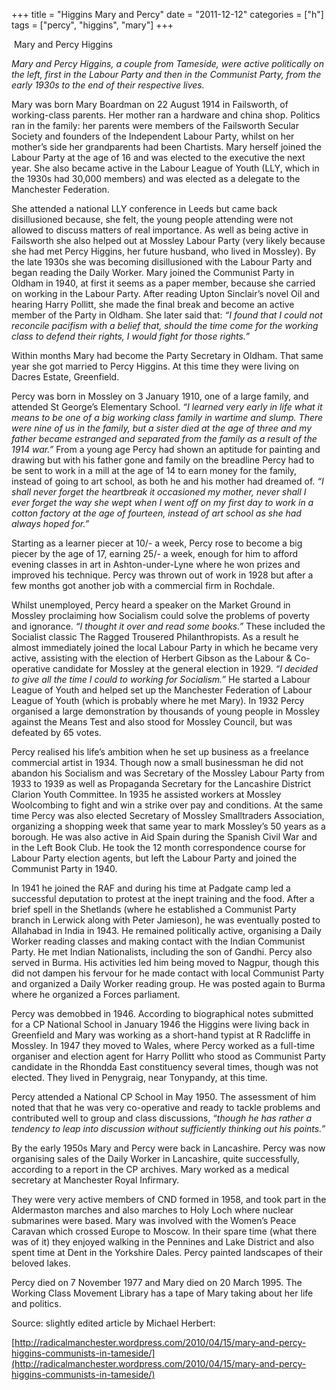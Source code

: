 +++
title = "Higgins Mary and Percy"
date = "2011-12-12"
categories = ["h"]
tags = ["percy", "higgins", "mary"]
+++

 Mary and Percy Higgins

_Mary and Percy Higgins, a couple from Tameside, were active politically on the left, first in the Labour Party and then in the Communist Party, from the early 1930s to the end of their respective lives._

Mary was born Mary Boardman on 22 August 1914 in Failsworth, of working-class parents. Her mother ran a hardware and china shop. Politics ran in the family: her parents were members of the Failsworth Secular Society and founders of the Independent Labour Party, whilst on her mother’s side her grandparents had been Chartists. Mary herself joined the Labour Party at the age of 16 and was elected to the executive the next year. She also became active in the Labour League of Youth (LLY, which in the 1930s had 30,000 members) and was elected as a delegate to the Manchester Federation.

She attended a national LLY conference in Leeds but came back disillusioned because, she felt, the young people attending were not allowed to discuss matters of real importance. As well as being active in Failsworth she also helped out at Mossley Labour Party (very likely because she had met Percy Higgins, her future husband, who lived in Mossley). By the late 1930s she was becoming disillusioned with the Labour Party and began reading the Daily Worker. Mary joined the Communist Party in Oldham in 1940, at first it seems as a paper member, because she carried on working in the Labour Party. After reading Upton Sinclair’s novel Oil and hearing Harry Pollitt, she made the final break and become an active member of the Party in Oldham. She later said that: _“I found that I could not reconcile pacifism with a belief that, should the time come for the working class to defend their rights, I would fight for those rights.”_

Within months Mary had become the Party Secretary in Oldham. That same year she got married to Percy Higgins. At this time they were living on Dacres Estate, Greenfield.

Percy was born in Mossley on 3 January 1910, one of a large family, and attended St George’s Elementary School. _“I learned very early in life what it means to be one of a big working class family in wartime and slump. There were nine of us in the family, but a sister died at the age of three and my father became estranged and separated from the family as a result of the 1914 war.”_ From a young age Percy had shown an aptitude for painting and drawing but with his father gone and family on the breadline Percy had to be sent to work in a mill at the age of 14 to earn money for the family, instead of going to art school, as both he and his mother had dreamed of. _“I shall never forget the heartbreak it occasioned my mother, never shall I ever forget the way she wept when I went off on my first day to work in a cotton factory at the age of fourteen, instead of art school as she had always hoped for.”_

Starting as a learner piecer at 10/- a week, Percy rose to become a big piecer by the age of 17, earning 25/- a week, enough for him to afford evening classes in art in Ashton-under-Lyne where he won prizes and improved his technique. Percy was thrown out of work in 1928 but after a few months got another job with a commercial firm in Rochdale.

Whilst unemployed, Percy heard a speaker on the Market Ground in Mossley proclaiming how Socialism could solve the problems of poverty and ignorance. _“I thought it over and read some books.”_ These included the Socialist classic The Ragged Trousered Philanthropists. As a result he almost immediately joined the local Labour Party in which he became very active, assisting with the election of Herbert Gibson as the Labour & Co-operative candidate for Mossley at the general election in 1929. _“I decided to give all the time I could to working for Socialism.”_ He started a Labour League of Youth and helped set up the Manchester Federation of Labour League of Youth (which is probably where he met Mary). In 1932 Percy organised a large demonstration by thousands of young people in Mossley against the Means Test and also stood for Mossley Council, but was defeated by 65 votes.

Percy realised his life’s ambition when he set up business as a freelance commercial artist in 1934. Though now a small businessman he did not abandon his Socialism and was Secretary of the Mossley Labour Party from 1933 to 1939 as well as Propaganda Secretary for the Lancashire District Clarion Youth Committee. In 1935 he assisted workers at Mossley Woolcombing to fight and win a strike over pay and conditions. At the same time Percy was also elected Secretary of Mossley Smalltraders Association, organizing a shopping week that same year to mark Mossley’s 50 years as a borough. He was also active in Aid Spain during the Spanish Civil War and in the Left Book Club. He took the 12 month correspondence course for Labour Party election agents, but left the Labour Party and joined the Communist Party in 1940.

In 1941 he joined the RAF and during his time at Padgate camp led a successful deputation to protest at the inept training and the food. After a brief spell in the Shetlands (where he established a Communist Party branch in Lerwick along with Peter Jamieson), he was eventually posted to Allahabad in India in 1943. He remained politically active, organising a Daily Worker reading classes and making contact with the Indian Communist Party. He met Indian Nationalists, including the son of Gandhi. Percy also served in Burma. His activities led him being moved to Nagpur, though this did not dampen his fervour for he made contact with local Communist Party and organized a Daily Worker reading group. He was posted again to Burma where he organized a Forces parliament.

Percy was demobbed in 1946. According to biographical notes submitted for a CP National School in January 1946 the Higgins were living back in Greenfield and Mary was working as a short-hand typist at R Radcliffe in Mossley. In 1947 they moved to Wales, where Percy worked as a full-time organiser and election agent for Harry Pollitt who stood as Communist Party candidate in the Rhondda East constituency several times, though was not elected. They lived in Penygraig, near Tonypandy, at this time.

Percy attended a National CP School in May 1950. The assessment of him noted that that he was very co-operative and ready to tackle problems and contributed well to group and class discussions, _“though he has rather a tendency to leap into discussion without sufficiently thinking out his points.”_

By the early 1950s Mary and Percy were back in Lancashire. Percy was now organising sales of the Daily Worker in Lancashire, quite successfully, according to a report in the CP archives. Mary worked as a medical secretary at Manchester Royal Infirmary.

They were very active members of CND formed in 1958, and took part in the Aldermaston marches and also marches to Holy Loch where nuclear submarines were based. Mary was involved with the Women’s Peace Caravan which crossed Europe to Moscow. In their spare time (what there was of it) they enjoyed walking in the Pennines and Lake District and also spent time at Dent in the Yorkshire Dales. Percy painted landscapes of their beloved lakes.

Percy died on 7 November 1977 and Mary died on 20 March 1995. The Working Class Movement Library has a tape of Mary taking about her life and politics.

Source: slightly edited article by Michael Herbert: 

[http://radicalmanchester.wordpress.com/2010/04/15/mary-and-percy-higgins-communists-in-tameside/](http://radicalmanchester.wordpress.com/2010/04/15/mary-and-percy-higgins-communists-in-tameside/)
